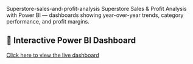 Superstore-sales-and-profit-analysis
Superstore Sales &amp; Profit Analysis with Power BI — dashboards showing year-over-year trends, category performance, and profit margins.
## 🔗 Interactive Power BI Dashboard
[Click here to view the live dashboard](https://app.powerbi.com/links/Qi3WJLvuxj?ctid=51aa8f26-2e23-4b8c-bca8-7cc441adc4df&pbi_source=linkShare)
